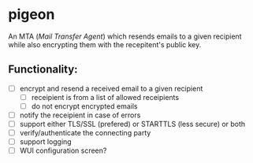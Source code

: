 pigeon
====

An MTA (*Mail Transfer Agent*) which resends emails to a given recipient while also encrypting them with the recepitent's public key.


Functionality:
-------------
  - [ ] encrypt and resend a received email to a given recipient
    - [ ] receipient is from a list of allowed receipients
    - [ ] do not encrypt encrypted emails
  - [ ] notify the receipient in case of errors
  - [ ] support either TLS/SSL (prefered) or STARTTLS (less secure) or both
  - [ ] verify/authenticate the connecting party
  - [ ] support logging
  - [ ] WUI configuration screen?
